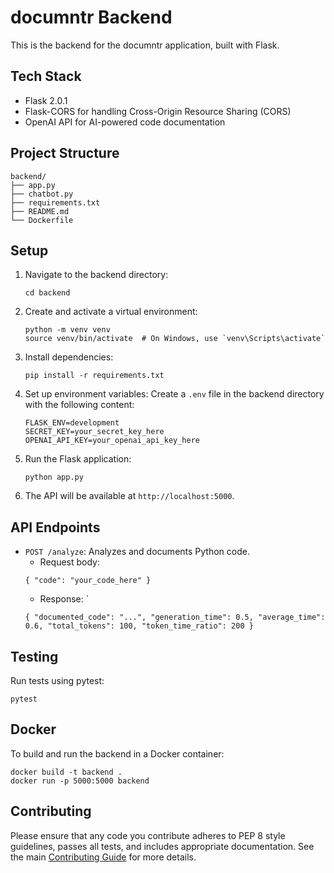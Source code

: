 # documntr Backend

This is the backend for the documntr application, built with Flask.

## Tech Stack

- Flask 2.0.1
- Flask-CORS for handling Cross-Origin Resource Sharing (CORS)
- OpenAI API for AI-powered code documentation

## Project Structure

```
backend/
├── app.py
├── chatbot.py
├── requirements.txt
├── README.md
└── Dockerfile
```

## Setup

1. Navigate to the backend directory:
   ```
   cd backend
   ```

2. Create and activate a virtual environment:
   ```
   python -m venv venv
   source venv/bin/activate  # On Windows, use `venv\Scripts\activate`
   ```

3. Install dependencies:
   ```
   pip install -r requirements.txt
   ```

4. Set up environment variables:
   Create a `.env` file in the backend directory with the following content:
   ```
   FLASK_ENV=development
   SECRET_KEY=your_secret_key_here
   OPENAI_API_KEY=your_openai_api_key_here
   ```

5. Run the Flask application:
   ```
   python app.py
   ```

6. The API will be available at `http://localhost:5000`.

## API Endpoints

- `POST /analyze`: Analyzes and documents Python code.
  - Request body: 
  ```
  { "code": "your_code_here" }
  ```
  - Response: `
  ```
  { "documented_code": "...", "generation_time": 0.5, "average_time": 0.6, "total_tokens": 100, "token_time_ratio": 200 }
  ```

## Testing

Run tests using pytest:

```
pytest
```

## Docker

To build and run the backend in a Docker container:

```
docker build -t backend .
docker run -p 5000:5000 backend
```

## Contributing

Please ensure that any code you contribute adheres to PEP 8 style guidelines, passes all tests, and includes appropriate documentation. See the main [Contributing Guide](../CONTRIBUTING.md) for more details.